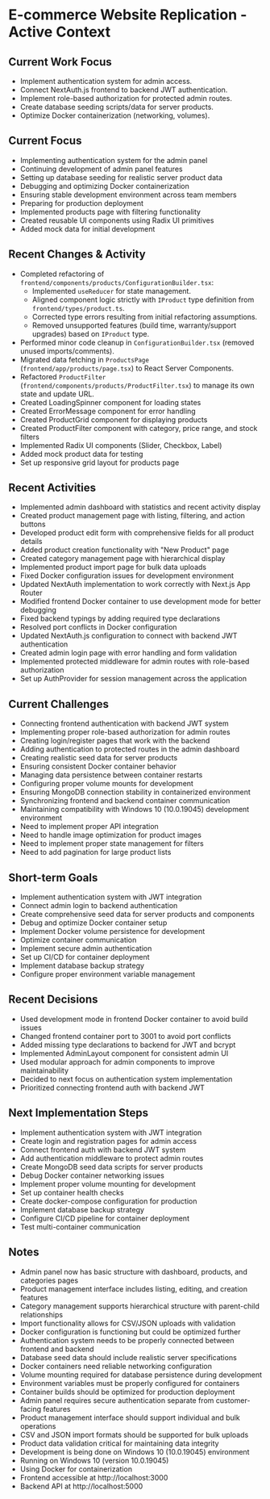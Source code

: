 # E-commerce Website Replication - Active Context

## Current Work Focus
- Implement authentication system for admin access.
- Connect NextAuth.js frontend to backend JWT authentication.
- Implement role-based authorization for protected admin routes.
- Create database seeding scripts/data for server products.
- Optimize Docker containerization (networking, volumes).

## Current Focus
- Implementing authentication system for the admin panel
- Continuing development of admin panel features
- Setting up database seeding for realistic server product data
- Debugging and optimizing Docker containerization
- Ensuring stable development environment across team members
- Preparing for production deployment
- Implemented products page with filtering functionality
- Created reusable UI components using Radix UI primitives
- Added mock data for initial development

## Recent Changes & Activity
- Completed refactoring of `frontend/components/products/ConfigurationBuilder.tsx`:
  - Implemented `useReducer` for state management.
  - Aligned component logic strictly with `IProduct` type definition from `frontend/types/product.ts`.
  - Corrected type errors resulting from initial refactoring assumptions.
  - Removed unsupported features (build time, warranty/support upgrades) based on `IProduct` type.
- Performed minor code cleanup in `ConfigurationBuilder.tsx` (removed unused imports/comments).
- Migrated data fetching in `ProductsPage` (`frontend/app/products/page.tsx`) to React Server Components.
- Refactored `ProductFilter` (`frontend/components/products/ProductFilter.tsx`) to manage its own state and update URL.
- Created LoadingSpinner component for loading states
- Created ErrorMessage component for error handling
- Created ProductGrid component for displaying products
- Created ProductFilter component with category, price range, and stock filters
- Implemented Radix UI components (Slider, Checkbox, Label)
- Added mock product data for testing
- Set up responsive grid layout for products page

## Recent Activities
- Implemented admin dashboard with statistics and recent activity display
- Created product management page with listing, filtering, and action buttons
- Developed product edit form with comprehensive fields for all product details
- Added product creation functionality with "New Product" page
- Created category management page with hierarchical display
- Implemented product import page for bulk data uploads
- Fixed Docker configuration issues for development environment
- Updated NextAuth implementation to work correctly with Next.js App Router
- Modified frontend Docker container to use development mode for better debugging
- Fixed backend typings by adding required type declarations
- Resolved port conflicts in Docker configuration
- Updated NextAuth.js configuration to connect with backend JWT authentication
- Created admin login page with error handling and form validation
- Implemented protected middleware for admin routes with role-based authorization
- Set up AuthProvider for session management across the application

## Current Challenges
- Connecting frontend authentication with backend JWT system
- Implementing proper role-based authorization for admin routes
- Creating login/register pages that work with the backend
- Adding authentication to protected routes in the admin dashboard
- Creating realistic seed data for server products
- Ensuring consistent Docker container behavior
- Managing data persistence between container restarts
- Configuring proper volume mounts for development
- Ensuring MongoDB connection stability in containerized environment
- Synchronizing frontend and backend container communication
- Maintaining compatibility with Windows 10 (10.0.19045) development environment
- Need to implement proper API integration
- Need to handle image optimization for product images
- Need to implement proper state management for filters
- Need to add pagination for large product lists

## Short-term Goals
- Implement authentication system with JWT integration
- Connect admin login to backend authentication
- Create comprehensive seed data for server products and components
- Debug and optimize Docker container setup
- Implement Docker volume persistence for development
- Optimize container communication
- Implement secure admin authentication
- Set up CI/CD for container deployment
- Implement database backup strategy
- Configure proper environment variable management

## Recent Decisions
- Used development mode in frontend Docker container to avoid build issues
- Changed frontend container port to 3001 to avoid port conflicts
- Added missing type declarations to backend for JWT and bcrypt
- Implemented AdminLayout component for consistent admin UI
- Used modular approach for admin components to improve maintainability
- Decided to next focus on authentication system implementation
- Prioritized connecting frontend auth with backend JWT

## Next Implementation Steps
- Implement authentication system with JWT integration
- Create login and registration pages for admin access
- Connect frontend auth with backend JWT system
- Add authentication middleware to protect admin routes
- Create MongoDB seed data scripts for server products
- Debug Docker container networking issues
- Implement proper volume mounting for development
- Set up container health checks
- Create docker-compose configuration for production
- Implement database backup strategy
- Configure CI/CD pipeline for container deployment
- Test multi-container communication

## Notes
- Admin panel now has basic structure with dashboard, products, and categories pages
- Product management interface includes listing, editing, and creation features
- Category management supports hierarchical structure with parent-child relationships
- Import functionality allows for CSV/JSON uploads with validation
- Docker configuration is functioning but could be optimized further
- Authentication system needs to be properly connected between frontend and backend
- Database seed data should include realistic server specifications
- Docker containers need reliable networking configuration
- Volume mounting required for database persistence during development
- Environment variables must be properly configured for containers
- Container builds should be optimized for production deployment
- Admin panel requires secure authentication separate from customer-facing features
- Product management interface should support individual and bulk operations
- CSV and JSON import formats should be supported for bulk uploads
- Product data validation critical for maintaining data integrity
- Development is being done on Windows 10 (10.0.19045) environment
- Running on Windows 10 (version 10.0.19045)
- Using Docker for containerization
- Frontend accessible at http://localhost:3000
- Backend API at http://localhost:5000 